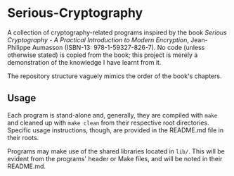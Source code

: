 # Serious-Cryptography

A collection of cryptography-related programs inspired by the book *Serious Cryptography - A Practical Introduction to Modern Encryption*, Jean-Philippe Aumasson (ISBN-13: 978-1-59327-826-7). No code (unless otherwise stated) is copied from the book; this project is merely a demonstration of the knowledge I have learnt from it.

The repository structure vaguely mimics the order of the book's chapters.

## Usage
Each program is stand-alone and, generally, they are compiled with `make` and cleaned up with `make clean` from their respective root directories. Specific usage instructions, though, are provided in the README.md file in their roots.

Programs may make use of the shared libraries located in `lib/`. This will be evident from the programs' header or Make files, and will be noted in their README.md.